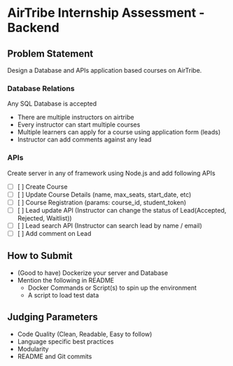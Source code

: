 # AirTribe Internship Assessment - Backend

## Problem Statement
Design a Database and APIs application based courses on AirTribe.

### Database Relations
Any SQL Database is accepted
- There are multiple instructors on airtribe
- Every instructor can start multiple courses
- Multiple learners can apply for a course using application form (leads)
- Instructor can add comments against any lead

### APIs
Create server in any of framework using Node.js and add following APIs
- [ ] [ ] Create Course
- [ ] [ ] Update Course Details (name, max_seats, start_date, etc)
- [ ] [ ] Course Registration (params: course_id, student_token)
- [ ] [ ] Lead update API (Instructor can change the status of Lead(Accepted, Rejected, Waitlist))
- [ ] [ ] Lead search API (Instructor can search lead by name / email)
- [ ] [ ] Add comment on Lead

## How to Submit
- (Good to have) Dockerize your server and Database
- Mention the following in README
    - Docker Commands or Script(s) to spin up the environment
    - A script to load test data

## Judging Parameters
- Code Quality (Clean, Readable, Easy to follow)
- Language specific best practices
- Modularity
- README and Git commits

